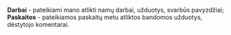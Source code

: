 <b>Darbai</b> - pateikiami mano atlikti namų darbai, užduotys, svarbūs pavyzdžiai; <br>
<b>Paskaitos</b> - pateikiamos paskaitų metu atliktos bandomos užduotys, dėstytojo komentarai.
<a href="http://127.0.0.1:5500/BIT/Darbai/Tip-calculator/index.html">
